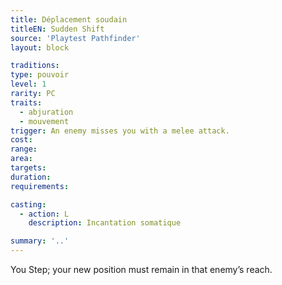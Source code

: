 ```yaml
---
title: Déplacement soudain
titleEN: Sudden Shift
source: 'Playtest Pathfinder'
layout: block

traditions:
type: pouvoir
level: 1
rarity: PC
traits:
  - abjuration
  - mouvement
trigger: An enemy misses you with a melee attack.
cost: 
range: 
area: 
targets: 
duration: 
requirements: 

casting:
  - action: L
    description: Incantation somatique

summary: '..'
---
```

You Step; your new position must remain in that enemy’s reach.